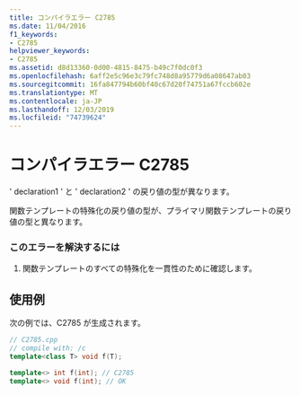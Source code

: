 ```yaml
---
title: コンパイラエラー C2785
ms.date: 11/04/2016
f1_keywords:
- C2785
helpviewer_keywords:
- C2785
ms.assetid: d8d13360-0d00-4815-8475-b49c7f0dc0f3
ms.openlocfilehash: 6aff2e5c96e3c79fc748d8a95779d6a08647ab03
ms.sourcegitcommit: 16fa847794b60bf40c67d20f74751a67fccb602e
ms.translationtype: MT
ms.contentlocale: ja-JP
ms.lasthandoff: 12/03/2019
ms.locfileid: "74739624"
---
```

# <a name="compiler-error-c2785"></a>コンパイラエラー C2785

' declaration1 ' と ' declaration2 ' の戻り値の型が異なります。

関数テンプレートの特殊化の戻り値の型が、プライマリ関数テンプレートの戻り値の型と異なります。

### <a name="to-correct-this-error"></a>このエラーを解決するには

1. 関数テンプレートのすべての特殊化を一貫性のために確認します。

## <a name="example"></a>使用例

次の例では、C2785 が生成されます。

```cpp
// C2785.cpp
// compile with: /c
template<class T> void f(T);

template<> int f(int); // C2785
template<> void f(int); // OK
```
